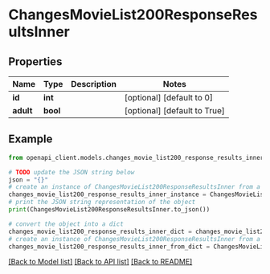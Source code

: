 # ChangesMovieList200ResponseResultsInner


## Properties

Name | Type | Description | Notes
------------ | ------------- | ------------- | -------------
**id** | **int** |  | [optional] [default to 0]
**adult** | **bool** |  | [optional] [default to True]

## Example

```python
from openapi_client.models.changes_movie_list200_response_results_inner import ChangesMovieList200ResponseResultsInner

# TODO update the JSON string below
json = "{}"
# create an instance of ChangesMovieList200ResponseResultsInner from a JSON string
changes_movie_list200_response_results_inner_instance = ChangesMovieList200ResponseResultsInner.from_json(json)
# print the JSON string representation of the object
print(ChangesMovieList200ResponseResultsInner.to_json())

# convert the object into a dict
changes_movie_list200_response_results_inner_dict = changes_movie_list200_response_results_inner_instance.to_dict()
# create an instance of ChangesMovieList200ResponseResultsInner from a dict
changes_movie_list200_response_results_inner_from_dict = ChangesMovieList200ResponseResultsInner.from_dict(changes_movie_list200_response_results_inner_dict)
```
[[Back to Model list]](../README.md#documentation-for-models) [[Back to API list]](../README.md#documentation-for-api-endpoints) [[Back to README]](../README.md)


